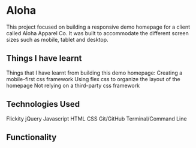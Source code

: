 # Aloha

This project focused on building a responsive demo homepage for a client called Aloha Apparel Co. It was built to accommodate the different screen sizes such as mobile, tablet and desktop.

## Things I have learnt

Things that I have learnt from building this demo homepage:
Creating a mobile-first css framework
Using flex css to organize the layout of the homepage
Not relying on a third-party css framework

## Technologies Used

Flickity 
jQuery 
Javascript 
HTML 
CSS 
Git/GitHub 
Terminal/Command Line

## Functionality


